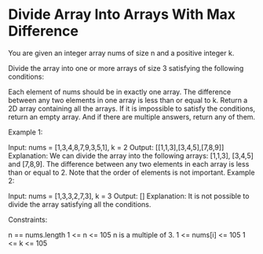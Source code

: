 # Divide Array Into Arrays With Max Difference

You are given an integer array nums of size n and a positive integer k.

Divide the array into one or more arrays of size 3 satisfying the following conditions:

Each element of nums should be in exactly one array.
The difference between any two elements in one array is less than or equal to k.
Return a 2D array containing all the arrays. If it is impossible to satisfy the conditions, return an empty array. 
And if there are multiple answers, return any of them.

 
Example 1:

Input: nums = [1,3,4,8,7,9,3,5,1], k = 2
Output: [[1,1,3],[3,4,5],[7,8,9]]
Explanation: We can divide the array into the following arrays: [1,1,3], [3,4,5] and [7,8,9].
The difference between any two elements in each array is less than or equal to 2.
Note that the order of elements is not important.
Example 2:

Input: nums = [1,3,3,2,7,3], k = 3
Output: []
Explanation: It is not possible to divide the array satisfying all the conditions.
 

Constraints:

n == nums.length
1 <= n <= 105
n is a multiple of 3.
1 <= nums[i] <= 105
1 <= k <= 105
